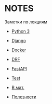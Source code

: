 # NOTES
<!-- <p align="left">
<img src="https://img.shields.io/badge/PYTHON-blue?style=for-the-badge" alt="">
<img src="https://img.shields.io/badge/v-3.-blue?style=for-the-badge" alt="">
</p> -->

Заметки по лекциям

- [Python 3](python3/main.md "Python3")

- [Django]()

- [Docker]()

- [DRF]()

- [FastAPI]()

- [Test]()

- [В.мат.]()

- [Полезности]()




